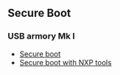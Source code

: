 ## Secure Boot

### USB armory Mk I

* [Secure boot](https://github.com/inversepath/usbarmory/wiki/Secure-boot-(Mk-I))
* [Secure boot with NXP tools](https://github.com/inversepath/usbarmory/wiki/Secure-boot-with-NXP-tools-(Mk-I))

